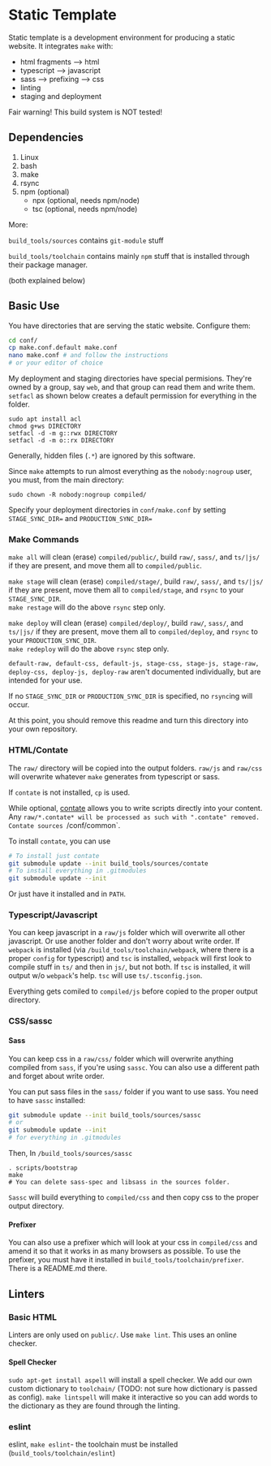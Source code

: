 # Static Template

Static template is a development environment for producing a static website. It integrates `make` with:
* html fragments --> html
* typescript --> javascript
* sass --> prefixing --> css
* linting
* staging and deployment


Fair warning! This build system is NOT tested!

## Dependencies

1) Linux
2) bash
3) make
4) rsync
5) npm (optional)
	- npx (optional, needs npm/node)
	- tsc (optional, needs npm/node)

More:

`build_tools/sources` contains `git-module` stuff

`build_tools/toolchain` contains mainly `npm` stuff that is installed through their package manager.

(both explained below)

## Basic Use

You have directories that are serving the static website. Configure them:

```bash
cd conf/
cp make.conf.default make.conf
nano make.conf # and follow the instructions
# or your editor of choice
```

My deployment and staging directories have special permisions. They're owned by a group, say `web`, and that group can read them and write them. `setfacl` as shown below creates a default permission for everything in the folder.

```
sudo apt install acl
chmod g+ws DIRECTORY
setfacl -d -m g::rwx DIRECTORY
setfacl -d -m o::rx DIRECTORY
```



Generally, hidden files (`.*`) are ignored by this software.

Since `make` attempts to run almost everything as the `nobody:nogroup` user, you must, from the main directory:

```
sudo chown -R nobody:nogroup compiled/
```

Specify your deployment directories in `conf/make.conf` by setting `STAGE_SYNC_DIR=` and `PRODUCTION_SYNC_DIR=`

### Make Commands 
`make all` will clean (erase) `compiled/public/`, build `raw/`, `sass/`, and `ts/|js/` if they are present, and move them all to `compiled/public`.

`make stage` will clean (erase) `compiled/stage/`, build `raw/`, `sass/`, and `ts/|js/` if they are present, move them all to `compiled/stage`, and `rsync` to your `STAGE_SYNC_DIR`. \
`make restage` will do the above `rsync` step only.

`make deploy` will clean (erase) `compiled/deploy/`, build `raw/`, `sass/`, and `ts/|js/` if they are present, move them all to `compiled/deploy`, and `rsync` to your `PRODUCTION_SYNC_DIR`. \
`make redeploy` will do the above `rsync` step only.

`default-raw, default-css, default-js, stage-css, stage-js, stage-raw, deploy-css, deploy-js, deploy-raw` aren't documented individually, but are intended for your use.

If no `STAGE_SYNC_DIR` or `PRODUCTION_SYNC_DIR` is specified, no `rsync`ing will occur.

At this point, you should remove this readme and turn this directory into your own repository.

### HTML/Contate

The `raw/` directory will be copied into the output folders. `raw/js` and `raw/css` will overwrite whatever `make` generates from typescript or sass.

If `contate` is not installed, `cp` is used. 

While optional, [contate](https://github.com/ajpikul.com/contate) allows you to write scripts directly into your content. Any `raw/*.contate* will be processed as such with ".contate" removed. Contate sources `/conf/common`. 

To install `contate`, you can use

```bash
# To install just contate
git submodule update --init build_tools/sources/contate
# To install everything in .gitmodules
git submodule update --init
```

Or just have it installed and in `PATH`.

### Typescript/Javascript

You can keep javascript in a `raw/js` folder which will overwrite all other javascript. Or use another folder and don't worry about write order. If `webpack` is installed (via `/build_tools/toolchain/webpack`, where there is a proper `config` for typescript) and `tsc` is installed, `webpack` will first look to compile stuff in `ts/` and then in `js/`, but not both.  If `tsc` is installed, it will output w/o `webpack`'s help. `tsc` will use `ts/.tsconfig.json`. 

Everything gets comiled to `compiled/js` before copied to the proper output directory.

### CSS/sassc

#### Sass

You can keep css in a `raw/css/` folder which will overwrite anything compiled from `sass`, if you're using `sassc`. You can also use a different path and forget about write order.

You can put sass files in the `sass/` folder if you want to use sass. You need to have `sassc` installed:

```bash
git submodule update --init build_tools/sources/sassc
# or
git submodule update --init
# for everything in .gitmodules
```
Then, In `/build_tools/sources/sassc`
```
. scripts/bootstrap
make
# You can delete sass-spec and libsass in the sources folder.
```

`Sassc` will build everything to `compiled/css` and then copy css to the proper output directory.

#### Prefixer

You can also use a prefixer which will look at your css in `compiled/css` and amend it so that it works in as many browsers as possible. 
To use the prefixer, you must have it installed in `build_tools/toolchain/prefixer`. There is a README.md there.

## Linters

### Basic HTML

Linters are only used on `public/`. Use `make lint`. This uses an online checker.

#### Spell Checker

`sudo apt-get install aspell` will install a spell checker. We add our own custom dictionary to `toolchain/` (TODO: not sure how dictionary is passed as config). `make lintspell` will make it interactive so you can add words to the dictionary as they are found through the linting.

### eslint

eslint, `make eslint`- the toolchain must be installed (`build_tools/toolchain/eslint`)
